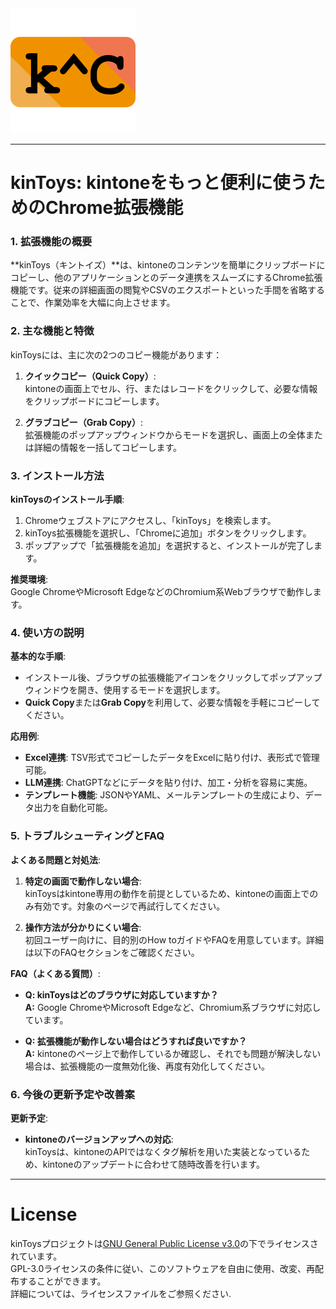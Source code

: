 <img src="img/kintone_ctrl_c.png" width="200px" />

---
# **kinToys: kintoneをもっと便利に使うためのChrome拡張機能**

### **1. 拡張機能の概要**

**kinToys（キントイズ）**は、kintoneのコンテンツを簡単にクリップボードにコピーし、他のアプリケーションとのデータ連携をスムーズにするChrome拡張機能です。従来の詳細画面の閲覧やCSVのエクスポートといった手間を省略することで、作業効率を大幅に向上させます。

### **2. 主な機能と特徴**

kinToysには、主に次の2つのコピー機能があります：

1. **クイックコピー（Quick Copy）**:  
   kintoneの画面上でセル、行、またはレコードをクリックして、必要な情報をクリップボードにコピーします。

2. **グラブコピー（Grab Copy）**:  
   拡張機能のポップアップウィンドウからモードを選択し、画面上の全体または詳細の情報を一括してコピーします。

### **3. インストール方法**

**kinToysのインストール手順**:

1. Chromeウェブストアにアクセスし、「kinToys」を検索します。
2. kinToys拡張機能を選択し、「Chromeに追加」ボタンをクリックします。
3. ポップアップで「拡張機能を追加」を選択すると、インストールが完了します。

**推奨環境**:  
Google ChromeやMicrosoft EdgeなどのChromium系Webブラウザで動作します。

### **4. 使い方の説明**

**基本的な手順**:

- インストール後、ブラウザの拡張機能アイコンをクリックしてポップアップウィンドウを開き、使用するモードを選択します。
- **Quick Copy**または**Grab Copy**を利用して、必要な情報を手軽にコピーしてください。

**応用例**:

- **Excel連携**: TSV形式でコピーしたデータをExcelに貼り付け、表形式で管理可能。
- **LLM連携**: ChatGPTなどにデータを貼り付け、加工・分析を容易に実施。
- **テンプレート機能**: JSONやYAML、メールテンプレートの生成により、データ出力を自動化可能。

### **5. トラブルシューティングとFAQ**

**よくある問題と対処法**:

1. **特定の画面で動作しない場合**:  
   kinToysはkintone専用の動作を前提としているため、kintoneの画面上でのみ有効です。対象のページで再試行してください。

2. **操作方法が分かりにくい場合**:  
   初回ユーザー向けに、目的別のHow toガイドやFAQを用意しています。詳細は以下のFAQセクションをご確認ください。

**FAQ（よくある質問）**:

- **Q: kinToysはどのブラウザに対応していますか？**  
  **A:** Google ChromeやMicrosoft Edgeなど、Chromium系ブラウザに対応しています。

- **Q: 拡張機能が動作しない場合はどうすれば良いですか？**  
  **A:** kintoneのページ上で動作しているか確認し、それでも問題が解決しない場合は、拡張機能の一度無効化後、再度有効化してください。

### **6. 今後の更新予定や改善案**

**更新予定**:

- **kintoneのバージョンアップへの対応**:  
  kinToysは、kintoneのAPIではなくタグ解析を用いた実装となっているため、kintoneのアップデートに合わせて随時改善を行います。

---

# License

kinToysプロジェクトは[GNU General Public License v3.0](https://www.gnu.org/licenses/gpl-3.0.html)の下でライセンスされています。  
GPL-3.0ライセンスの条件に従い、このソフトウェアを自由に使用、改変、再配布することができます。  
詳細については、ライセンスファイルをご参照ください.
